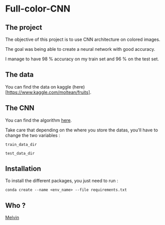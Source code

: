 # Full-color-CNN

## The project

The objective of this project is to use CNN architecture on colored images.

The goal was being able to create a neural network with good accuracy.

I manage to have 98 % accuracy on my train set and 96 % on the test set.

## The data

You can find the data on kaggle (here)[https://www.kaggle.com/moltean/fruits].

## The CNN

You can find the algorithm [here](notebooks/Final-algorithm.ipynb).

Take care that depending on the where you store the datas, you'll have to change the two variables :

`train_data_dir`

`test_data_dir`

## Installation

To install the different packages, you just need to run :

`conda create --name <env_name> --file requirements.txt`

## Who ?

[Melvin](https://github.com/Melvin-Leroy)